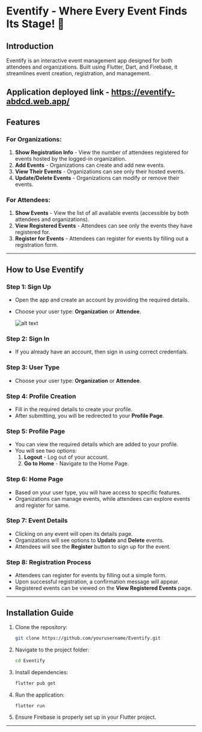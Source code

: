 # Eventify - Where Every Event Finds Its Stage! 🚀

## Introduction
Eventify is an interactive event management app designed for both attendees and organizations. Built using Flutter, Dart, and Firebase, it streamlines event creation, registration, and management.

## Application deployed link - https://eventify-abdcd.web.app/

## Features

### For Organizations:
1. **Show Registration Info** - View the number of attendees registered for events hosted by the logged-in organization.
2. **Add Events** - Organizations can create and add new events.
3. **View Their Events** - Organizations can see only their hosted events.
4. **Update/Delete Events** - Organizations can modify or remove their events.

### For Attendees:
1. **Show Events** - View the list of all available events (accessible by both attendees and organizations).
2. **View Registered Events** - Attendees can see only the events they have registered for.
3. **Register for Events** - Attendees can register for events by filling out a registration form.

---

## How to Use Eventify

### Step 1: Sign Up
- Open the app and create an account by providing the required details.
- Choose your user type: **Organization** or **Attendee**.

  ![alt text](http://url/to/img.png)

### Step 2: Sign In
- If you already have an account, then sign in using correct credentials.

### Step 3: User Type
- Choose your user type: **Organization** or **Attendee**.

### Step 4: Profile Creation
- Fill in the required details to create your profile.
- After submitting, you will be redirected to your **Profile Page**.

### Step 5: Profile Page
- You can view the required details which are added to your profile.
- You will see two options:
  1. **Logout** - Log out of your account.
  2. **Go to Home** - Navigate to the Home Page.

### Step 6: Home Page
- Based on your user type, you will have access to specific features.
- Organizations can manage events, while attendees can explore events and register for same.

### Step 7: Event Details
- Clicking on any event will open its details page.
- Organizations will see options to **Update** and **Delete** events.
- Attendees will see the **Register** button to sign up for the event.

### Step 8: Registration Process
- Attendees can register for events by filling out a simple form.
- Upon successful registration, a confirmation message will appear.
- Registered events can be viewed on the **View Registered Events** page.

---

## Installation Guide
1. Clone the repository:
   ```bash
   git clone https://github.com/yourusername/Eventify.git
   ```
2. Navigate to the project folder:
   ```bash
   cd Eventify
   ```
3. Install dependencies:
   ```bash
   flutter pub get
   ```
4. Run the application:
   ```bash
   flutter run
   ```
5. Ensure Firebase is properly set up in your Flutter project.

---


